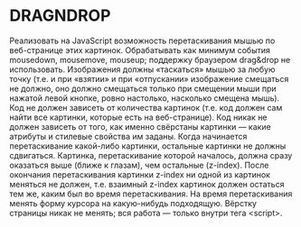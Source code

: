 # DRAGNDROP
Реализовать на JavaScript возможность перетаскивания мышью по веб-странице этих картинок. Обрабатывать как минимум события mousedown, mousemove, mouseup; поддержку браузером drag&amp;drop не использовать. Изображения должны «таскаться» мышью за любую точку (т.е. и при «взятии» и при «отпускании» изображение смещаться не должно, оно должно смещаться только при смещении мыши при нажатой левой кнопке, ровно настолько, насколько смещена мышь). Код не должен зависеть от количества картинок (т.е. код должен сам найти все картинки, которые есть на веб-странице). Код никак не должен зависеть от того, как именно свёрстаны картинки — какие атрибуты и стилевые свойства им заданы. Когда начинается перетаскивание какой-либо картинки, остальные картинки не должны сдвигаться. Картинка, перетаскивание которой началось, должна сразу оказаться выше (ближе к глазам), чем остальные (z-index). После окончания перетаскивания картинки z-index ни одной из картинок меняться не должен, т.е. взаимный z-index картинок должен остаться тем же, каким был во время перетаскивания. На время перетаскивания менять форму курсора на какую-нибудь подходящую. Вёрстку страницы никак не менять; вся работа — только внутри тега &lt;script>. 
